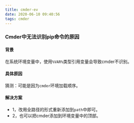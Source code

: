 ```yaml
---
title: cmder-ev
date: 2020-06-10 09:40:56
tags: cmder
---
```


### Cmder中无法识别pip命令的原因

#### 背景

在系统环境变量中，使用`%VAR%`类型引用变量会导致cmder不识别。

#### 具体原因

猜测：可能是因为`cmder`环境加载顺序。

#### 解决方案

+ 1，改用全路径的形式重新添加到`path`中即可。
+ 2，也可以把cmder添加到环境变量中的顶部。
